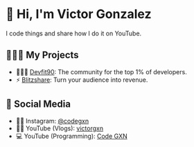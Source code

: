# 👋 Hi, I'm Victor Gonzalez  
I code things and share how I do it on YouTube.

## 👷🏻‍♂️ My Projects  
- 🏋🏼‍♂️ [Devfit90](https://www.devfit90.com/es): The community for the top 1% of developers.
- ⚡ [Blitzshare](https://www.blitz-share.com/): Turn your audience into revenue.

## 📢 Social Media  
- 🧑🏻 Instagram: [@codegxn](https://www.instagram.com/victorgxn)  
- 🧑🏻 YouTube (Vlogs): [victorgxn](https://www.youtube.com/@victorgxn)  
- 💻 YouTube (Programming): [Code GXN](https://www.youtube.com/@codegxn)


